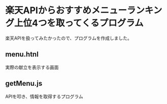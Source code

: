 # 楽天APIからおすすめメニューランキング上位4つを取ってくるプログラム

楽天APIを扱ってみたかったので、プログラムを作成しました。

## menu.htnl
実際の献立を表示する画面

## getMenu.js
APIを叩き、情報を取得するプログラム
